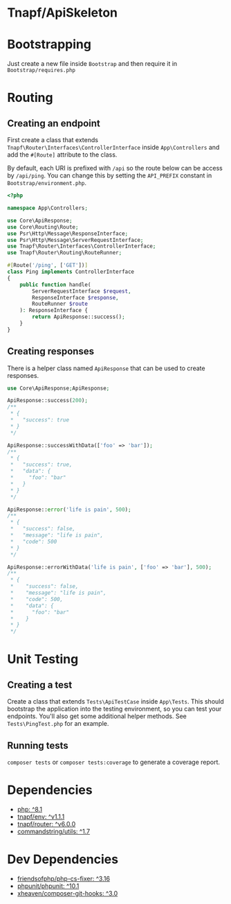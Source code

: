 # Tnapf/ApiSkeleton

# Bootstrapping

Just create a new file inside `Bootstrap` and then require it in `Bootstrap/requires.php`

# Routing

## Creating an endpoint

First create a class that extends `Tnapf\Router\Interfaces\ControllerInterface` inside `App\Controllers` and add the `#[Route]` attribute to the class. 

By default, each URI is prefixed with `/api` so the route below can be access by `/api/ping`. You can change this by setting the `API_PREFIX` constant in `Bootstrap/environment.php`.

```php
<?php

namespace App\Controllers;

use Core\ApiResponse;
use Core\Routing\Route;
use Psr\Http\Message\ResponseInterface;
use Psr\Http\Message\ServerRequestInterface;
use Tnapf\Router\Interfaces\ControllerInterface;
use Tnapf\Router\Routing\RouteRunner;

#[Route('/ping', ['GET'])]
class Ping implements ControllerInterface
{
    public function handle(
        ServerRequestInterface $request,
        ResponseInterface $response,
        RouteRunner $route
    ): ResponseInterface {
        return ApiResponse::success();
    }
}
```

## Creating responses

There is a helper class named `ApiResponse` that can be used to create responses.

```php
use Core\ApiResponse;ApiResponse;

ApiResponse::success(200);
/**
 * {
 *   "success": true
 * }
 */

ApiResponse::successWithData(['foo' => 'bar']);
/**
 * {
 *   "success": true,
 *   "data": {
 *     "foo": "bar"
 *   }
 * } 
 */

ApiResponse::error('life is pain', 500);
/**
 * {
 *   "success": false,
 *   "message": "life is pain",
 *   "code": 500
 * } 
 */

ApiResponse::errorWithData('life is pain', ['foo' => 'bar'], 500);
/**
 * {
 *    "success": false,
 *    "message": "life is pain",
 *    "code": 500,
 *    "data": {
 *      "foo": "bar"
 *    } 
 * }
 */
```

# Unit Testing

## Creating a test

Create a class that extends `Tests\ApiTestCase` inside `App\Tests`. This should bootstrap the application into the testing environment, so you can test your endpoints. You'll also get some additional helper methods. See `Tests\PingTest.php` for an example.

## Running tests

`composer tests` or `composer tests:coverage` to generate a coverage report.

# Dependencies

* [php: ^8.1](https://www.php.net/downloads.php)
* [tnapf/env: ^v1.1.1](https://packagist.org/packages/tnapf/env)
* [tnapf/router: ^v6.0.0](https://packagist.org/packages/tnapf/router)
* [commandstring/utils: ^1.7](https://packagist.org/packages/commandstring/utils)

# Dev Dependencies

* [friendsofphp/php-cs-fixer: ^3.16](https://packagist.org/packages/friendsofphp/php-cs-fixer)
* [phpunit/phpunit: ^10.1](https://www.php.net/downloads.php)
* [xheaven/composer-git-hooks: ^3.0](https://packagist.org/packages/xheaven/composer-git-hooks)
